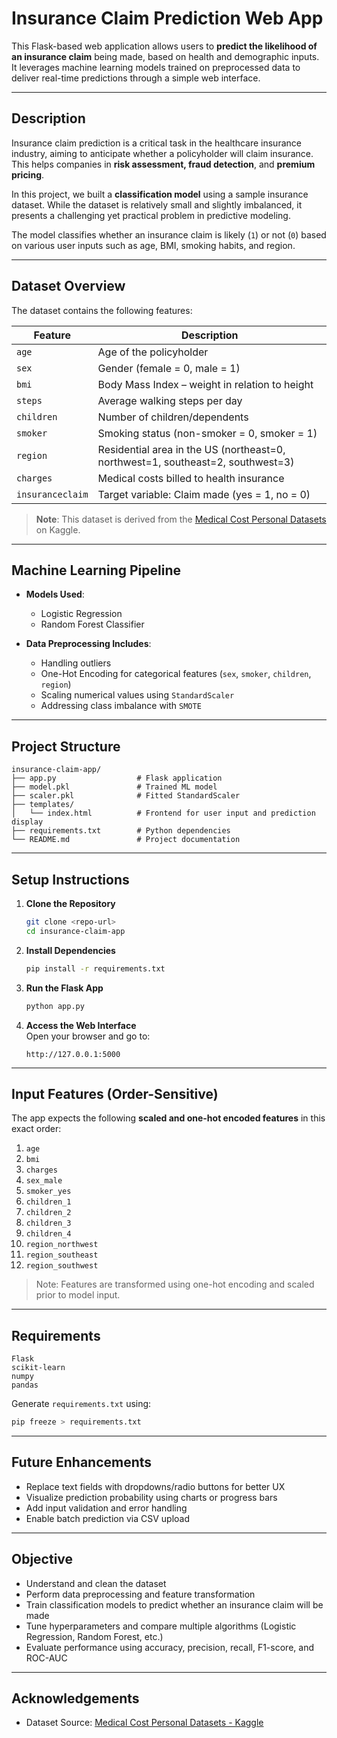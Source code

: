 #  Insurance Claim Prediction Web App

This Flask-based web application allows users to **predict the likelihood of an insurance claim** being made, based on health and demographic inputs. It leverages machine learning models trained on preprocessed data to deliver real-time predictions through a simple web interface.

---

##  Description

Insurance claim prediction is a critical task in the healthcare insurance industry, aiming to anticipate whether a policyholder will claim insurance. This helps companies in **risk assessment, fraud detection**, and **premium pricing**.

In this project, we built a **classification model** using a sample insurance dataset. While the dataset is relatively small and slightly imbalanced, it presents a challenging yet practical problem in predictive modeling.

The model classifies whether an insurance claim is likely (`1`) or not (`0`) based on various user inputs such as age, BMI, smoking habits, and region.

---

##  Dataset Overview

The dataset contains the following features:

| Feature         | Description |
|-----------------|-------------|
| `age`           | Age of the policyholder |
| `sex`           | Gender (female = 0, male = 1) |
| `bmi`           | Body Mass Index – weight in relation to height |
| `steps`         | Average walking steps per day |
| `children`      | Number of children/dependents |
| `smoker`        | Smoking status (non-smoker = 0, smoker = 1) |
| `region`        | Residential area in the US (northeast=0, northwest=1, southeast=2, southwest=3) |
| `charges`       | Medical costs billed to health insurance |
| `insuranceclaim`| Target variable: Claim made (yes = 1, no = 0) |

>  **Note**: This dataset is derived from the [Medical Cost Personal Datasets](https://www.kaggle.com/datasets/mirichoi0218/insurance) on Kaggle.

---

##  Machine Learning Pipeline

- **Models Used**:
  - Logistic Regression
  - Random Forest Classifier

- **Data Preprocessing Includes**:
  - Handling outliers
  - One-Hot Encoding for categorical features (`sex`, `smoker`, `children`, `region`)
  - Scaling numerical values using `StandardScaler`
  - Addressing class imbalance with `SMOTE`

---

##  Project Structure

```
insurance-claim-app/
├── app.py                  # Flask application
├── model.pkl               # Trained ML model
├── scaler.pkl              # Fitted StandardScaler
├── templates/
│   └── index.html          # Frontend for user input and prediction display
├── requirements.txt        # Python dependencies
└── README.md               # Project documentation
```

---

##  Setup Instructions

1. **Clone the Repository**
   ```bash
   git clone <repo-url>
   cd insurance-claim-app
   ```

2. **Install Dependencies**
   ```bash
   pip install -r requirements.txt
   ```

3. **Run the Flask App**
   ```bash
   python app.py
   ```

4. **Access the Web Interface**  
   Open your browser and go to:
   ```
   http://127.0.0.1:5000
   ```

---

##  Input Features (Order-Sensitive)

The app expects the following **scaled and one-hot encoded features** in this exact order:

1. `age`  
2. `bmi`  
3. `charges`  
4. `sex_male`  
5. `smoker_yes`  
6. `children_1`  
7. `children_2`  
8. `children_3`  
9. `children_4`  
10. `region_northwest`  
11. `region_southeast`  
12. `region_southwest`

>  Note: Features are transformed using one-hot encoding and scaled prior to model input.

---

##  Requirements

```
Flask  
scikit-learn  
numpy  
pandas
```

Generate `requirements.txt` using:
```bash
pip freeze > requirements.txt
```

---

##  Future Enhancements

- Replace text fields with dropdowns/radio buttons for better UX  
- Visualize prediction probability using charts or progress bars  
- Add input validation and error handling  
- Enable batch prediction via CSV upload

---

##  Objective

- Understand and clean the dataset  
- Perform data preprocessing and feature transformation  
- Train classification models to predict whether an insurance claim will be made  
- Tune hyperparameters and compare multiple algorithms (Logistic Regression, Random Forest, etc.)  
- Evaluate performance using accuracy, precision, recall, F1-score, and ROC-AUC

---

##  Acknowledgements

- Dataset Source: [Medical Cost Personal Datasets - Kaggle](https://www.kaggle.com/datasets/mirichoi0218/insurance)